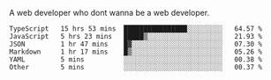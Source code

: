 A web developer who dont wanna be a web developer.

<!--START_SECTION:waka-->

```text
TypeScript   15 hrs 53 mins  ████████████████░░░░░░░░░   64.57 %
JavaScript   5 hrs 23 mins   █████▒░░░░░░░░░░░░░░░░░░░   21.93 %
JSON         1 hr 47 mins    █▓░░░░░░░░░░░░░░░░░░░░░░░   07.30 %
Markdown     1 hr 17 mins    █▒░░░░░░░░░░░░░░░░░░░░░░░   05.26 %
YAML         5 mins          ░░░░░░░░░░░░░░░░░░░░░░░░░   00.38 %
Other        5 mins          ░░░░░░░░░░░░░░░░░░░░░░░░░   00.37 %
```

<!--END_SECTION:waka-->
